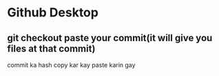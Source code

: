 # Github Desktop

## git checkout paste your commit(it will give you files at that commit)

commit ka hash copy kar kay paste karin gay
